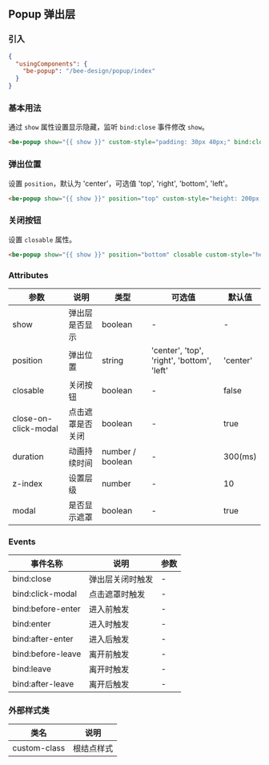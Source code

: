 ## Popup 弹出层

### 引入

```json
{
  "usingComponents": {
    "be-popup": "/bee-design/popup/index"
  }
}
```

### 基本用法

通过 `show` 属性设置显示隐藏，监听 `bind:close` 事件修改 `show`。

```html
<be-popup show="{{ show }}" custom-style="padding: 30px 40px;" bind:close="handleClose">内容</be-popup>
```

### 弹出位置

设置 `position`，默认为 'center'，可选值 'top', 'right', 'bottom', 'left'。

```html
<be-popup show="{{ show }}" position="top" custom-style="height: 200px;" bind:close="handleClose"></be-popup>
```

### 关闭按钮

设置 `closable` 属性。

```html
<be-popup show="{{ show }}" position="bottom" closable custom-style="height: 200px;" bind:close="handleClose"></be-popup>
```

### Attributes

| 参数      | 说明                                 | 类型      | 可选值       | 默认值   |
|---------- |------------------------------------ |---------- |------------- |-------- |
| show | 弹出层是否显示 | boolean | - | - |
| position | 弹出位置 | string | 'center', 'top', 'right', 'bottom', 'left' | 'center' |
| closable | 关闭按钮 | boolean | - | false |
| close-on-click-modal | 点击遮罩是否关闭 | boolean | - | true |
| duration | 动画持续时间 | number / boolean | - | 300(ms) |
| z-index | 设置层级 | number | - | 10 |
| modal | 是否显示遮罩 | boolean | - | true |

### Events

| 事件名称      | 说明                                 | 参数     |
|------------- |------------------------------------ |--------- |
| bind:close | 弹出层关闭时触发 | - |
| bind:click-modal | 点击遮罩时触发 | - |
| bind:before-enter | 进入前触发 | - |
| bind:enter | 进入时触发 | - |
| bind:after-enter | 进入后触发 | - |
| bind:before-leave | 离开前触发 | - |
| bind:leave | 离开时触发 | - |
| bind:after-leave | 离开后触发| - |

### 外部样式类

| 类名     | 说明                |
|---------|---------------------|
| custom-class | 根结点样式 |